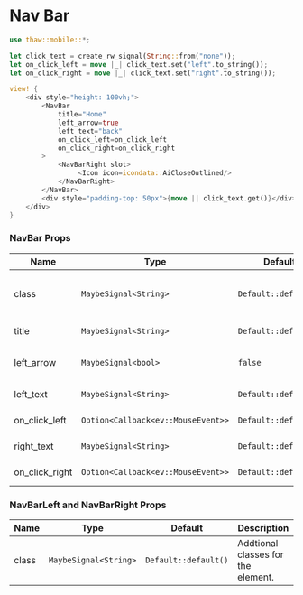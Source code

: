 # Nav Bar

```rust
use thaw::mobile::*;

let click_text = create_rw_signal(String::from("none"));
let on_click_left = move |_| click_text.set("left".to_string());
let on_click_right = move |_| click_text.set("right".to_string());

view! {
    <div style="height: 100vh;">
        <NavBar
            title="Home"
            left_arrow=true
            left_text="back"
            on_click_left=on_click_left
            on_click_right=on_click_right
        >
            <NavBarRight slot>
                 <Icon icon=icondata::AiCloseOutlined/> 
            </NavBarRight>
        </NavBar>
        <div style="padding-top: 50px">{move || click_text.get()}</div>
    </div>
}
```

### NavBar Props

| Name | Type | Default | Description |
| --- | --- | --- | --- |
| class | `MaybeSignal<String>` | `Default::default()` | Addtional classes for the NavBar element. |
| title | `MaybeSignal<String>` | `Default::default()` | NavBar title. |
| left_arrow | `MaybeSignal<bool>` | `false` | Whether to show left arrow. |
| left_text | `MaybeSignal<String>` | `Default::default()` | NavBar left text. |
| on_click_left | `Option<Callback<ev::MouseEvent>>` | `Default::default()` | NavBar left click. |
| right_text | `MaybeSignal<String>` | `Default::default()` | NavBar right text. |
| on_click_right | `Option<Callback<ev::MouseEvent>>` | `Default::default()` | NavBar right click. |

### NavBarLeft and NavBarRight Props

| Name | Type | Default | Description |
| --- | --- | --- | --- |
| class | `MaybeSignal<String>` | `Default::default()` | Addtional classes for the element. |
